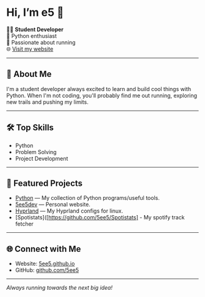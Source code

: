 # Hi, I’m e5 👋

👨‍💻 **Student Developer**  
🐍 Python enthusiast  
🏃 Passionate about running  
🌐 [Visit my website](https://5ee5.github.io/5ee5dev)

---

## 🚀 About Me

I'm a student developer always excited to learn and build cool things with Python. When I'm not coding, you'll probably find me out running, exploring new trails and pushing my limits.

---

## 🛠️ Top Skills

- Python  
- Problem Solving  
- Project Development

---

## 📌 Featured Projects

- [Python](https://github.com/5ee5/Python) — My collection of Python programs/useful tools.
- [5ee5dev](https://github.com/5ee5/5ee5dev) — Personal website.
- [Hyprland](https://github.com/5ee5/Hyprland) — My Hyprland configs for linux.
- [Spotistats]([https://github.com/5ee5/Spotistats] - My spotify track fetcher

---

## 🌐 Connect with Me

- Website: [5ee5.github.io](https://5ee5.github.io/5ee5dev)
- GitHub: [github.com/5ee5](https://github.com/5ee5)

---

*Always running towards the next big idea!*
